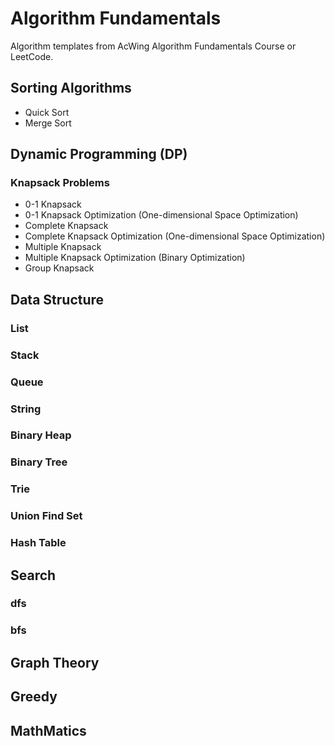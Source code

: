 # Algorithm Fundamentals

Algorithm templates from AcWing Algorithm Fundamentals Course or LeetCode.

## Sorting Algorithms
- Quick Sort
- Merge Sort

## Dynamic Programming (DP)

### Knapsack Problems
- 0-1 Knapsack
- 0-1 Knapsack Optimization (One-dimensional Space Optimization)
- Complete Knapsack
- Complete Knapsack Optimization (One-dimensional Space Optimization)
- Multiple Knapsack
- Multiple Knapsack Optimization (Binary Optimization)
- Group Knapsack

## Data Structure

### List
### Stack
### Queue
### String
### Binary Heap
### Binary Tree
### Trie
### Union Find Set
### Hash Table

## Search

### dfs
### bfs

## Graph Theory

## Greedy

## MathMatics
